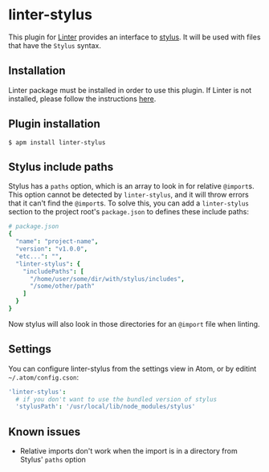 # linter-stylus

This plugin for [Linter](https://github.com/AtomLinter/Linter) provides an interface to [stylus](https://learnboost.github.io/stylus). It will be used with files that have the `Stylus` syntax.

## Installation

Linter package must be installed in order to use this plugin. If Linter is not installed, please follow the instructions [here](https://github.com/AtomLinter/Linter).

## Plugin installation

```shell
$ apm install linter-stylus
```

## Stylus include paths

Stylus has a `paths` option, which is an array to look in for relative `@import`s. This option cannot be detected by `linter-stylus`, and it will throw errors that it can't find the `@import`s. To solve this, you can add a `linter-stylus` section to the project root's `package.json` to defines these include paths:
```cson
# package.json
{
  "name": "project-name",
  "version": "v1.0.0",
  "etc...": "",
  "linter-stylus": {
    "includePaths": [
      "/home/user/some/dir/with/stylus/includes",
      "/some/other/path"
    ]
  }
}
```
Now stylus will also look in those directories for an `@import` file when linting.

## Settings

You can configure linter-stylus from the settings view in Atom, or by editint `~/.atom/config.cson`:

```cson
'linter-stylus':
  # if you don't want to use the bundled version of stylus
  'stylusPath': '/usr/local/lib/node_modules/stylus'
```

## Known issues

* Relative imports don't work when the import is in a directory from Stylus' `paths` option